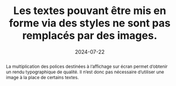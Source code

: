 ---
N: '182'
Rubrique: Présentation
title: Les textes pouvant être mis en forme via des styles ne sont pas remplacés
  par des images.
detail: 
abstract: La multiplication des polices destinées à l’affichage sur écran permet d’obtenir un rendu typographique de qualité. Il n’est donc pas nécessaire d’utiliser une image à la place de certains textes.
categories: [" Présentation"]
agrege: O4182-E062
opquast: '4 182'
indiceebook: '62'
description: "Règle n° 062"
before: "061"
weight: "062"
after: "063"
actif: '1'
layout: rules
date: 2024-07-22
tags: ["conception", ""]
objectif: ["Faciliter l’adaptation du rendu au media (mobile ou autre) ou aux besoins de les lectrices et lecteurs (agrandissement de la taille des caractères, modification des couleurs, de la police, de la graisse, de la justification, etc.).", "Améliorer l’accessibilité des contenus aux lectrices et lecteurs handicapées.", "Améliorer la prise en compte des contenus par les moteurs de recherche propres aux logiciels de lecture."]
Meo: ["Utiliser des textes HTML mis en forme à l’aide des styles CSS (et en particulier les polices de caractères téléchargeables ou Web fonts)"]
Controle: ["Cette vérification nécessite l’examen visuel des pages pour identifier les images ne contenant que du texte et évaluer si une mise en forme via CSS aurait permis d’obtenir un rendu équivalent. Pour chaque page contenant des textes mis en images :
Passer en revue les images (images HTML et éventuelles images d’arrière-plan CSS utilisées pour simuler une texture particulière : parchemin, feuille de cahier, etc.).
Vérifier que les textes mis en image correspondent uniquement à des mises en forme ne pouvant être obtenues via les styles CSS.
Sont exclus de cette exigence : les logos, les éléments graphiques de promotion.
"
]
epubcheck: 
ace: 
humancheck: true
Source: ["Opquast"]
Referentiel: [""]
steps: ["conception", ""]
---